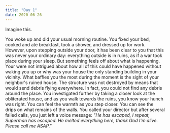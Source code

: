```yaml
---
title: "Day 1"
date: 2020-06-26
---
```


Imagine this.

You woke up and did your usual morning routine. You fixed your bed, cooked and ate breakfast, took a shower, and dressed up for work. However, upon stepping outside your door, it has been clear to you that this was never your ordinary day: everything outside is in ruins, as if a war took place during your sleep. But something feels off about what is happening. Your were not intrigued about how all of this could have happened without waking you up or why was your house the only standing building in your vicinity. What baffles you the most during the moment is the sight of your neighbor's ruined house. The structure was not destroyed by means that would send debris flying everywhere. In fact, you could not find any debris around the place. You investigated further by taking a closer look at the obliterated house, and as you walk towards the ruins, you know your hunch was right. You can feel the warmth as you step closer. You can see the drips on what remains of the walls. You called your director but after several failed calls, you just left a voice message: _"He has escaped, I repeat, Superman has escaped. He melted everything here, thank God I'm alive. Please call me ASAP."_
